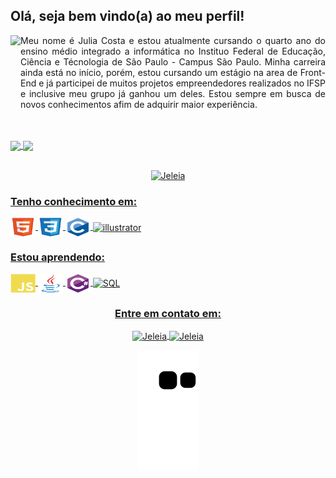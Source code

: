 <h2>Olá, seja bem vindo(a) ao meu perfil!</h2>

<div>
  <img align="left" height="150em" src="https://cdn.discordapp.com/attachments/519610025124298756/941343093012172890/unknown.png"> 
  <p align="justify">Meu nome é Julia Costa e estou atualmente cursando o quarto ano do ensino médio integrado a informática no Instituo Federal de Educação, Ciência e Técnologia de São Paulo - Campus São Paulo. Minha carreira ainda está no início, porém, estou cursando um estágio na area de Front-End e já participei de muitos projetos empreendedores realizados no IFSP e inclusive meu grupo já ganhou um deles. Estou sempre em busca de novos conhecimentos afim de adquirir maior experiência.</p>
</div>

<br>
<br>

<div>
  <a href="https://github.com/Jeleiea">
  <img align="center" height="150em" src="https://github-readme-stats.vercel.app/api?username=Jeleia&show_icons=true&theme=radical&count_private=true"/>
  <img align="center" height="150em" src="https://github-readme-stats.vercel.app/api/top-langs/?username=Jeleia&layout=compact&theme=radical"/>
</div>
  
<br>
  
<p align="center"> 
  <img src="https://komarev.com/ghpvc/?username=Jeleia&label=Profile%20views&color=DA70D6&style=flat" alt="Jeleia" /> 
</p>


  <div align="left">
    <h3>Tenho conhecimento em:</h3>
    <img align="center" alt="HTML" height="30" width="40" src="https://raw.githubusercontent.com/devicons/devicon/master/icons/html5/html5-original.svg">
    <img align="center" alt="CSS" height="30" width="40" src="https://raw.githubusercontent.com/devicons/devicon/master/icons/css3/css3-original.svg">
    <img align="center" alt="C" height="30" width="40" src="https://raw.githubusercontent.com/devicons/devicon/master/icons/c/c-original.svg">
    <img align="center" alt="illustrator" height="30" width="40" src="https://www.vectorlogo.zone/logos/adobe_illustrator/adobe_illustrator-icon.svg">
  </div>    
  
  <div align="left">
    <h3>Estou aprendendo:</h3>
    <img align="center" alt="Js" height="30" width="40" src="https://raw.githubusercontent.com/devicons/devicon/master/icons/javascript/javascript-plain.svg">
    <img align="center" alt="Java" height="30" width="40" src="https://raw.githubusercontent.com/devicons/devicon/master/icons/java/java-original.svg">
    <img align="center" alt="Csharp" height="30" width="40" src="https://raw.githubusercontent.com/devicons/devicon/master/icons/csharp/csharp-original.svg">
    <img align="center" alt="SQL" height="30" width="40" src="https://cdn.jsdelivr.net/gh/devicons/devicon/icons/mysql/mysql-original.svg" />
  </div>
    
  
  <h3 align="center">Entre em contato em:</h3>
 <p align="center">
  
   <a href="https://www.linkedin.com/in/julia-costa-5595a1231/" target="blank">
     <img align="center" src="https://raw.githubusercontent.com/rahuldkjain/github-profile-readme-generator/master/src/images/icons/Social/linked-in-alt.svg" alt="Jeleia" height="30" width="40" />
   </a>
  
   <a href="https://www.instagram.com" target="blank">
     <img align="center" src="https://raw.githubusercontent.com/rahuldkjain/github-profile-readme-generator/master/src/images/icons/Social/instagram.svg" alt="Jeleia" height="30" width="40" />
   </a>
  
</p>
  
   <div align="center">
    <img align="center" src="https://raw.githubusercontent.com/AdryanAlencar/adryanalencar/output/github-contribution-grid-snake.svg"/>
  </div>
  
